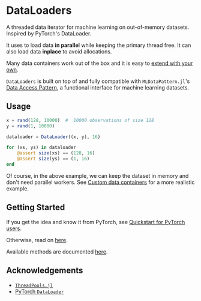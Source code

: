 # DataLoaders


A threaded data iterator for machine learning on out-of-memory datasets. Inspired by PyTorch's DataLoader.

It uses  to load data **in parallel** while keeping the primary thread free. It can also load data **inplace** to avoid allocations.

Many data containers work out of the box and it is easy to [extend with your own](docs/datacontainers.md).

`DataLoaders` is built on top of and fully compatible with `MLDataPattern.jl`'s [Data Access Pattern](https://mldatautilsjl.readthedocs.io/en/latest/data/pattern.html), a functional interface for machine learning datasets.

## Usage

```julia
x = rand(128, 10000)  #  10000 observations of size 128
y = rand(1, 10000)

dataloader = DataLoader((x, y), 16)

for (xs, ys) in dataloader
    @assert size(xs) == (128, 16)
    @assert size(ys) == (1, 16)
end
```

Of course, in the above example, we can keep the dataset in memory and don't need parallel workers. See [Custom data containers](docs/datacontainers.md) for a more realistic example.

## Getting Started

If you get the idea and know it from PyTorch, see [Quickstart for PyTorch users](docs/quickstartpytorch.md).

Otherwise, read on [here](docs/motivation.md).

Available methods are documented [here](docstrings.md).

## Acknowledgements

- [`ThreadPools.jl`](https://github.com/tro3/ThreadPools.jl)
- [PyTorch `DataLoader`](https://pytorch.org/docs/stable/data.html#torch.utils.data.DataLoader)